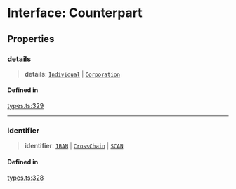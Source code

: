 # Interface: Counterpart

## Properties

### details

> **details**: [`Individual`](/docs/SDK/interfaces/Individual.md) \| [`Corporation`](/docs/SDK/interfaces/Corporation.md)

#### Defined in

[types.ts:329](https://github.com/monerium/js-monorepo/blob/bdb556f177407a98459f8edb039e31cf37d07d7a/packages/sdk/src/types.ts#L329)

***

### identifier

> **identifier**: [`IBAN`](/docs/SDK/interfaces/IBAN.md) \| [`CrossChain`](/docs/SDK/interfaces/CrossChain.md) \| [`SCAN`](/docs/SDK/interfaces/SCAN.md)

#### Defined in

[types.ts:328](https://github.com/monerium/js-monorepo/blob/bdb556f177407a98459f8edb039e31cf37d07d7a/packages/sdk/src/types.ts#L328)
